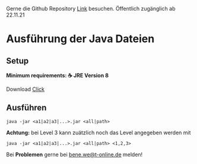 Gerne die Github Repository [Link](https://github.com/benegamz/bwinf40) besuchen. Öffentlich zugänglich ab 22.11.21

# Ausführung der Java Dateien
## Setup

**Minimum requirements: ☕️ JRE Version 8**

Download [Click](https://adoptium.net/releases.html)

## Ausführen

```
java -jar <a1|a2|a3|...>.jar <all|path>
```

__Achtung:__ bei Level 3 kann zuätzlich noch das Level angegeben werden mit 

```
java -jar <a1|a2|a3|...>.jar <all|path> <1,2,3>
```

Bei __Problemen__ gerne bei bene.we@t-online.de melden!
